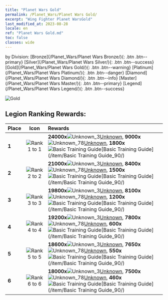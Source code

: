 ```yaml
---
title: "Planet Wars Gold"
permalink: /Planet_Wars/Planet Wars Gold/
excerpt: "Wing Fighter Planet WarsGold"
last_modified_at: 2023-08-28
locale: en
ref: "Planet Wars Gold.md"
toc: false
classes: wide
---
```


  by Division:   [Bronze](/Planet_Wars/Planet Wars Bronze/){: .btn .btn--primary}   [Silver](/Planet_Wars/Planet Wars Silver/){: .btn .btn--success}   [Gold](/Planet_Wars/Planet Wars Gold/){: .btn .btn--warning}   [Platinum](/Planet_Wars/Planet Wars Platinum/){: .btn .btn--danger}   [Diamond](/Planet_Wars/Planet Wars Diamond/){: .btn .btn--info}   [Master](/Planet_Wars/Planet Wars Master/){: .btn .btn--primary}   [Legend](/Planet_Wars/Planet Wars Legend/){: .btn .btn--success} 



  ![Gold](/images/planet_wars/Gold.png)

## Legion Ranking Rewards:

  |  Place | Icon | Rewards |
  |:-------|:----:|:----------------|
  | **1** | ![Rank 1 to 1](/images/planet_wars/rank_1.png) | **24000x**![Unknown_3](/images/item/Settlement_Energy_p.png)[Unknown](/item/item_3/), **9000x**![Unknown_78](/images/item/xqdz_icon6_p.png)[Unknown](/item/item_78/), **1800x**![Basic Training Guide](/images/item/Basic_Training_Guide_p.png)[Basic Training Guide](/item/Basic Training Guide_90/) |
  | **2** | ![Rank 2 to 2](/images/planet_wars/rank_2.png) | **21000x**![Unknown_3](/images/item/Settlement_Energy_p.png)[Unknown](/item/item_3/), **8400x**![Unknown_78](/images/item/xqdz_icon6_p.png)[Unknown](/item/item_78/), **1500x**![Basic Training Guide](/images/item/Basic_Training_Guide_p.png)[Basic Training Guide](/item/Basic Training Guide_90/) |
  | **3** | ![Rank 3 to 3](/images/planet_wars/rank_3.png) | **19800x**![Unknown_3](/images/item/Settlement_Energy_p.png)[Unknown](/item/item_3/), **8100x**![Unknown_78](/images/item/xqdz_icon6_p.png)[Unknown](/item/item_78/), **1200x**![Basic Training Guide](/images/item/Basic_Training_Guide_p.png)[Basic Training Guide](/item/Basic Training Guide_90/) |
  | **4** | ![Rank 4 to 4](/images/planet_wars/rank_4.png) | **19200x**![Unknown_3](/images/item/Settlement_Energy_p.png)[Unknown](/item/item_3/), **7800x**![Unknown_78](/images/item/xqdz_icon6_p.png)[Unknown](/item/item_78/), **600x**![Basic Training Guide](/images/item/Basic_Training_Guide_p.png)[Basic Training Guide](/item/Basic Training Guide_90/) |
  | **5** | ![Rank 5 to 5](/images/planet_wars/rank_5.png) | **18600x**![Unknown_3](/images/item/Settlement_Energy_p.png)[Unknown](/item/item_3/), **7650x**![Unknown_78](/images/item/xqdz_icon6_p.png)[Unknown](/item/item_78/), **550x**![Basic Training Guide](/images/item/Basic_Training_Guide_p.png)[Basic Training Guide](/item/Basic Training Guide_90/) |
  | **6** | ![Rank 6 to 6](/images/planet_wars/rank_6.png) | **18000x**![Unknown_3](/images/item/Settlement_Energy_p.png)[Unknown](/item/item_3/), **7500x**![Unknown_78](/images/item/xqdz_icon6_p.png)[Unknown](/item/item_78/), **460x**![Basic Training Guide](/images/item/Basic_Training_Guide_p.png)[Basic Training Guide](/item/Basic Training Guide_90/) |
